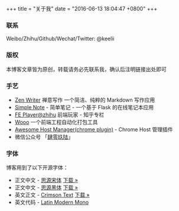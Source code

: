+++
title = "关于我"
date = "2016-06-13 18:04:47 +0800"
+++

### 联系

Weibo/Zhihu/Github/Wechat/Twitter: @keelii

### 版权

本博客文章皆为原创，转载请务必先联系我，确认后注明链接出处即可

### 手艺

* [Zen Writer](https://zen-writer.com) 禅意写作 一个简洁、纯粹的 Markdown 写作应用
* [Simple Note](https://note.crazy4code.com/notes) - 简单笔记 - 一个基于 Flask 的在线笔记本应用
* [FE Player@zhihu](https://zhuanlan.zhihu.com/fe-player) 前端玩家 - 知乎专栏
* [Wooo](https://github.com/keelii/wo) 一个前端工程自动化打包工具
* [Awesome Host Manager(chrome plugin)](https://chrome.google.com/webstore/detail/awesome-host-manager/pikaoeecieigblebdddckmlegonlogha?hl=zh-CN) - Chrome Host 管理插件
* 微信公众号 「<ins class="ins-4096" onclick="this.classList.toggle('active')">肆零玖陆<img width="200" height="200" src="//img10.360buyimg.com/devfe/jfs/t1/2176/40/10914/39038/5bcc43aaEcc0d75c0/e0e19b8edc123beb.jpg" alt="肆零玖陆"></ins>」

<style type="text/css">
.ins-4096 { position: relative; }
.ins-4096 img { display: none; position: absolute; left: 0; top: 2em; margin-left: -60px; box-shadow: 0 5px 28px 0 rgba(227, 227, 227, 1); }
.ins-4096.active img { display: block; }
</style>


<!-- All articles are under [CC BY-NC-SA](https://creativecommons.org/licenses/by-nc-sa/4.0/) License

> This license lets others remix, tweak, and build upon your work non-commercially, as long as they credit you and license their new creations under the identical terms. 本许可协议允许其他人再混合、调整和基于您的作品进行非商业性创作，只要他们标识您的姓名或名称，并以相同条款许可他们的新作品。—— [关于许可协议](https://creativecommons.org/licenses/?lang=zh) -->

### 字体

博客用到了以下开源字体：

* 正文中文 - [思源宋体](https://source.typekit.com/source-han-serif/cn/) [下载 »](http://storage.jd.com/blogfont/SourceHanSerifCN.zip)
* 正文中文 - [思源黑体](https://github.com/adobe-fonts/source-han-sans) [下载 »](http://storage.jd.com/blogfont/SourceHanSansCN.zip)
* 英文正文 - [Crimson Text](https://fonts.google.com/specimen/Crimson+Text) [下载 »](http://storage.jd.com/blogfont/Crimson_Text.zip)
* 英文代码 - [Latin Modern Mono](https://www.fontsquirrel.com/fonts/latin-modern-mono)


